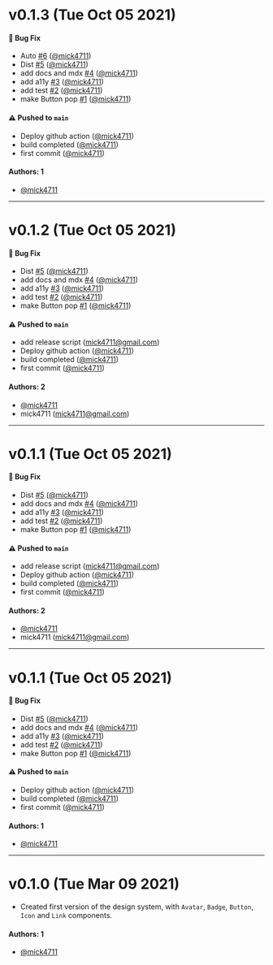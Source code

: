 # v0.1.3 (Tue Oct 05 2021)

#### 🐛 Bug Fix

- Auto [#6](https://github.com/mick4711/learnstorybook-design-system/pull/6) ([@mick4711](https://github.com/mick4711))
- Dist [#5](https://github.com/mick4711/learnstorybook-design-system/pull/5) ([@mick4711](https://github.com/mick4711))
- add docs and mdx [#4](https://github.com/mick4711/learnstorybook-design-system/pull/4) ([@mick4711](https://github.com/mick4711))
- add a11y [#3](https://github.com/mick4711/learnstorybook-design-system/pull/3) ([@mick4711](https://github.com/mick4711))
- add test [#2](https://github.com/mick4711/learnstorybook-design-system/pull/2) ([@mick4711](https://github.com/mick4711))
- make Button pop [#1](https://github.com/mick4711/learnstorybook-design-system/pull/1) ([@mick4711](https://github.com/mick4711))

#### ⚠️ Pushed to `main`

- Deploy github action ([@mick4711](https://github.com/mick4711))
- build completed ([@mick4711](https://github.com/mick4711))
- first commit ([@mick4711](https://github.com/mick4711))

#### Authors: 1

- [@mick4711](https://github.com/mick4711)

---

# v0.1.2 (Tue Oct 05 2021)

#### 🐛 Bug Fix

- Dist [#5](https://github.com/mick4711/learnstorybook-design-system/pull/5) ([@mick4711](https://github.com/mick4711))
- add docs and mdx [#4](https://github.com/mick4711/learnstorybook-design-system/pull/4) ([@mick4711](https://github.com/mick4711))
- add a11y [#3](https://github.com/mick4711/learnstorybook-design-system/pull/3) ([@mick4711](https://github.com/mick4711))
- add test [#2](https://github.com/mick4711/learnstorybook-design-system/pull/2) ([@mick4711](https://github.com/mick4711))
- make Button pop [#1](https://github.com/mick4711/learnstorybook-design-system/pull/1) ([@mick4711](https://github.com/mick4711))

#### ⚠️ Pushed to `main`

- add release script (mick4711@gmail.com)
- Deploy github action ([@mick4711](https://github.com/mick4711))
- build completed ([@mick4711](https://github.com/mick4711))
- first commit ([@mick4711](https://github.com/mick4711))

#### Authors: 2

- [@mick4711](https://github.com/mick4711)
- mick4711 (mick4711@gmail.com)

---

# v0.1.1 (Tue Oct 05 2021)

#### 🐛 Bug Fix

- Dist [#5](https://github.com/mick4711/learnstorybook-design-system/pull/5) ([@mick4711](https://github.com/mick4711))
- add docs and mdx [#4](https://github.com/mick4711/learnstorybook-design-system/pull/4) ([@mick4711](https://github.com/mick4711))
- add a11y [#3](https://github.com/mick4711/learnstorybook-design-system/pull/3) ([@mick4711](https://github.com/mick4711))
- add test [#2](https://github.com/mick4711/learnstorybook-design-system/pull/2) ([@mick4711](https://github.com/mick4711))
- make Button pop [#1](https://github.com/mick4711/learnstorybook-design-system/pull/1) ([@mick4711](https://github.com/mick4711))

#### ⚠️ Pushed to `main`

- add release script (mick4711@gmail.com)
- Deploy github action ([@mick4711](https://github.com/mick4711))
- build completed ([@mick4711](https://github.com/mick4711))
- first commit ([@mick4711](https://github.com/mick4711))

#### Authors: 2

- [@mick4711](https://github.com/mick4711)
- mick4711 (mick4711@gmail.com)

---

# v0.1.1 (Tue Oct 05 2021)

#### 🐛 Bug Fix

- Dist [#5](https://github.com/mick4711/learnstorybook-design-system/pull/5) ([@mick4711](https://github.com/mick4711))
- add docs and mdx [#4](https://github.com/mick4711/learnstorybook-design-system/pull/4) ([@mick4711](https://github.com/mick4711))
- add a11y [#3](https://github.com/mick4711/learnstorybook-design-system/pull/3) ([@mick4711](https://github.com/mick4711))
- add test [#2](https://github.com/mick4711/learnstorybook-design-system/pull/2) ([@mick4711](https://github.com/mick4711))
- make Button pop [#1](https://github.com/mick4711/learnstorybook-design-system/pull/1) ([@mick4711](https://github.com/mick4711))

#### ⚠️ Pushed to `main`

- Deploy github action ([@mick4711](https://github.com/mick4711))
- build completed ([@mick4711](https://github.com/mick4711))
- first commit ([@mick4711](https://github.com/mick4711))

#### Authors: 1

- [@mick4711](https://github.com/mick4711)

---

# v0.1.0 (Tue Mar 09 2021)

- Created first version of the design system, with `Avatar`, `Badge`, `Button`, `Icon` and `Link` components.

#### Authors: 1

- [@mick4711](https://github.com/mick4711)
